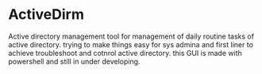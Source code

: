 # ActiveDirm
Active directory management tool for management of daily routine tasks of active directory. trying to make things easy for sys admina and first liner to achieve troubleshoot and cotnrol active directory. 
this GUI is made with powershell and still in under developing.

